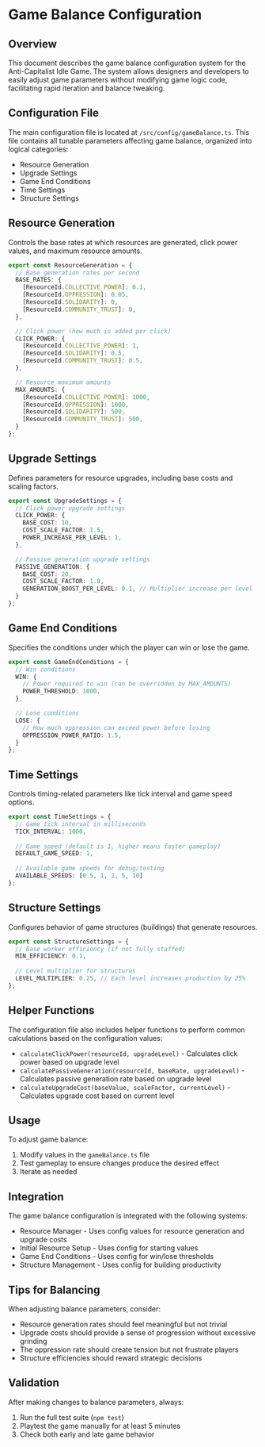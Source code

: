 # Game Balance Configuration

## Overview

This document describes the game balance configuration system for the Anti-Capitalist Idle Game. The system allows designers and developers to easily adjust game parameters without modifying game logic code, facilitating rapid iteration and balance tweaking.

## Configuration File

The main configuration file is located at `/src/config/gameBalance.ts`. This file contains all tunable parameters affecting game balance, organized into logical categories:

- Resource Generation
- Upgrade Settings
- Game End Conditions
- Time Settings
- Structure Settings

## Resource Generation

Controls the base rates at which resources are generated, click power values, and maximum resource amounts.

```typescript
export const ResourceGeneration = {
  // Base generation rates per second
  BASE_RATES: {
    [ResourceId.COLLECTIVE_POWER]: 0.1,
    [ResourceId.OPPRESSION]: 0.05,
    [ResourceId.SOLIDARITY]: 0,
    [ResourceId.COMMUNITY_TRUST]: 0,
  },

  // Click power (how much is added per click)
  CLICK_POWER: {
    [ResourceId.COLLECTIVE_POWER]: 1,
    [ResourceId.SOLIDARITY]: 0.5,
    [ResourceId.COMMUNITY_TRUST]: 0.5,
  },

  // Resource maximum amounts
  MAX_AMOUNTS: {
    [ResourceId.COLLECTIVE_POWER]: 1000,
    [ResourceId.OPPRESSION]: 1000,
    [ResourceId.SOLIDARITY]: 500,
    [ResourceId.COMMUNITY_TRUST]: 500,
  }
};
```

## Upgrade Settings

Defines parameters for resource upgrades, including base costs and scaling factors.

```typescript
export const UpgradeSettings = {
  // Click power upgrade settings
  CLICK_POWER: {
    BASE_COST: 10,
    COST_SCALE_FACTOR: 1.5,
    POWER_INCREASE_PER_LEVEL: 1,
  },

  // Passive generation upgrade settings
  PASSIVE_GENERATION: {
    BASE_COST: 20,
    COST_SCALE_FACTOR: 1.8,
    GENERATION_BOOST_PER_LEVEL: 0.1, // Multiplier increase per level
  }
};
```

## Game End Conditions

Specifies the conditions under which the player can win or lose the game.

```typescript
export const GameEndConditions = {
  // Win conditions
  WIN: {
    // Power required to win (can be overridden by MAX_AMOUNTS)
    POWER_THRESHOLD: 1000,
  },

  // Lose conditions
  LOSE: {
    // How much oppression can exceed power before losing
    OPPRESSION_POWER_RATIO: 1.5,
  }
};
```

## Time Settings

Controls timing-related parameters like tick interval and game speed options.

```typescript
export const TimeSettings = {
  // Game tick interval in milliseconds
  TICK_INTERVAL: 1000,
  
  // Game speed (default is 1, higher means faster gameplay)
  DEFAULT_GAME_SPEED: 1,
  
  // Available game speeds for debug/testing
  AVAILABLE_SPEEDS: [0.5, 1, 2, 5, 10]
};
```

## Structure Settings

Configures behavior of game structures (buildings) that generate resources.

```typescript
export const StructureSettings = {
  // Base worker efficiency (if not fully staffed)
  MIN_EFFICIENCY: 0.1,
  
  // Level multiplier for structures
  LEVEL_MULTIPLIER: 0.25, // Each level increases production by 25%
};
```

## Helper Functions

The configuration file also includes helper functions to perform common calculations based on the configuration values:

- `calculateClickPower(resourceId, upgradeLevel)` - Calculates click power based on upgrade level
- `calculatePassiveGeneration(resourceId, baseRate, upgradeLevel)` - Calculates passive generation rate based on upgrade level
- `calculateUpgradeCost(baseValue, scaleFactor, currentLevel)` - Calculates upgrade cost based on current level

## Usage

To adjust game balance:

1. Modify values in the `gameBalance.ts` file
2. Test gameplay to ensure changes produce the desired effect
3. Iterate as needed

## Integration

The game balance configuration is integrated with the following systems:

- Resource Manager - Uses config values for resource generation and upgrade costs
- Initial Resource Setup - Uses config for starting values
- Game End Conditions - Uses config for win/lose thresholds
- Structure Management - Uses config for building productivity

## Tips for Balancing

When adjusting balance parameters, consider:

- Resource generation rates should feel meaningful but not trivial
- Upgrade costs should provide a sense of progression without excessive grinding
- The oppression rate should create tension but not frustrate players
- Structure efficiencies should reward strategic decisions

## Validation

After making changes to balance parameters, always:

1. Run the full test suite (`npm test`)
2. Playtest the game manually for at least 5 minutes
3. Check both early and late game behavior